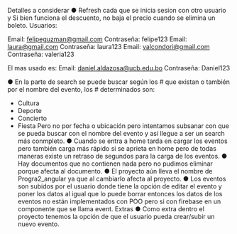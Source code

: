 Detalles a considerar 
● Refresh cada que se inicia sesion con otro usuario y Si bien funciona el descuento, no baja el precio cuando se elimina un boleto.
Usuarios: 
 
Email: felipeguzman@gmail.com 
Contraseña: felipe123 
Email: laura@gmail.com 
Contraseña: laura123 
Email: valcondori@gmail.com 
Contraseña: valeria123 

El mas usado es:
Email: daniel.aldazosa@ucb.edu.bo 
Contraseña: Daniel123

● En la parte de search se puede buscar según los # que existan o también por el nombre del evento, los # determinados son: 
- Cultura 
- Deporte 
- Concierto 
- Fiesta 
Pero no por fecha o ubicación pero intentamos subsanar con que se pueda buscar con el nombre del evento y así llegue a ser un search más conmpleto. 
● Cuando se entra a home tarda en cargar los eventos pero también carga más rápido si se aprieta en home pero de todas maneras existe un retraso de segundos para la carga de los eventos. 
● Hay documentos que no contienen nada pero no pudimos eliminar porque afecta al documento. 
● El proyecto aún lleva el nombre de Progra2_angular ya que al cambiarlo afecta al proyecto. 
● Los eventos son subidos por el usuario donde tiene la opción de editar el evento y poner los datos al igual que lo puede borrar entonces los datos de los eventos no están implementados con POO pero si con firebase en un componente que se llama event. 
Extras 
● Como extra dentro el proyecto tenemos la opción de que el usuario pueda crear/subir un nuevo evento. 
